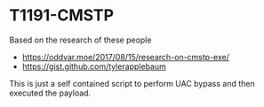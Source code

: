 # T1191-CMSTP


Based on the research of these people

* https://oddvar.moe/2017/08/15/research-on-cmstp-exe/
* https://gist.github.com/tylerapplebaum

This is just a self contained script to perform UAC bypass and then executed the payload.


